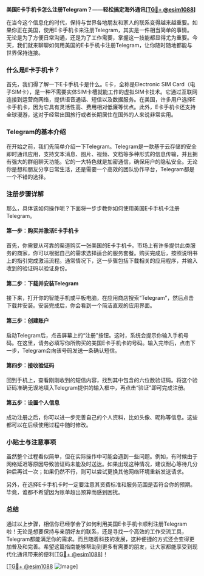 **美国E卡手机卡怎么注册Telegram？——轻松搞定海外通讯[[TG💪+ @esim1088](https://t.me/s/esim1088)]**

在当今这个信息化的时代，保持与世界各地朋友和家人的联系变得越来越重要。如果你正在美国，使用E卡手机卡来注册Telegram，其实是一件相当简单的事情。无论是为了方便日常沟通，还是为了工作需要，掌握这一技能都显得尤为重要。今天，我们就来聊聊如何用美国的E卡手机卡注册Telegram，让你随时随地都能与世界保持连接。

### 什么是E卡手机卡？

首先，我们得了解一下E卡手机卡是什么。E卡，全称是Electronic SIM Card（电子SIM卡），是一种不需要实体SIM卡槽就能工作的虚拟SIM卡技术。它通过互联网连接到运营商网络，提供语音通话、短信以及数据服务。在美国，许多用户选择E卡手机卡，因为它具有灵活性高、费用相对低廉等优点。此外，E卡手机卡还支持全球漫游，这对于经常出国旅行或者长期居住在国外的人来说非常实用。

### Telegram的基本介绍

在开始之前，我们先简单介绍一下Telegram。Telegram是一款基于云存储的安全即时通讯应用，支持文本消息、图片、视频、文档等多种形式的信息传输，并且拥有强大的群组聊天功能。它的一大特色就是加密通信，确保用户的隐私安全。无论你是想和朋友分享日常生活，还是需要一个高效的团队协作平台，Telegram都是一个不错的选择。

### 注册步骤详解

那么，具体该如何操作呢？下面将一步步教你如何使用美国E卡手机卡注册Telegram。

#### 第一步：购买并激活E卡手机卡
首先，你需要从可靠的渠道购买一张美国的E卡手机卡。市场上有许多提供此类服务的商家，你可以根据自己的需求选择适合的服务套餐。购买完成后，按照说明书上的指引完成激活流程。通常情况下，这一步骤包括下载相关的应用程序，并输入收到的验证码以验证身份。

#### 第二步：下载并安装Telegram
接下来，打开你的智能手机或平板电脑，在应用商店搜索“Telegram”，然后点击下载并安装。安装完成后，你会看到一个简洁直观的应用界面。

#### 第三步：创建账户
启动Telegram后，点击屏幕上的“注册”按钮。这时，系统会提示你输入手机号码。在这里，请务必填写你所购买的美国E卡手机卡的号码。输入完毕后，点击下一步，Telegram会向该号码发送一条确认短信。

#### 第四步：接收验证码
回到手机上，查看刚刚收到的短信内容，找到其中包含的六位数验证码。将这个验证码准确无误地填入Telegram提供的输入框中，再点击“验证”即可完成注册。

#### 第五步：设置个人信息
成功注册之后，你可以进一步完善自己的个人资料，比如头像、昵称等信息。这些都可以在后续使用过程中随时修改。

### 小贴士与注意事项

虽然整个过程看似简单，但在实际操作中可能会遇到一些问题。例如，有时候由于网络延迟等原因导致验证码未能及时送达。如果出现这种情况，建议耐心等待几分钟后再试一次；如果仍然不行，则可以尝试更换其他网络环境重新发送请求。

另外，在选择E卡手机卡时一定要注意其资费标准和服务范围是否符合你的预期。毕竟，谁都不希望因为账单超出预算而感到困扰。

### 总结

通过以上步骤，相信你已经学会了如何利用美国E卡手机卡顺利注册Telegram啦！无论是想要保持与亲朋好友的联系，还是寻找一个高效的工作交流工具，Telegram都能满足你的需求。而且随着科技的发展，这种便捷的方式还会变得更加普及和完善。希望这篇指南能够帮助到更多有需要的朋友，让大家都能享受到现代化通讯带来的便利[[TG💪+ @esim1088](https://t.me/s/esim1088)]！

[[TG💪+ @esim1088](https://t.me/s/esim1088) ![Image](https://i.postimg.cc/4NQfJmqS/Snipaste-2025-05-13-00-14-12.png)]
